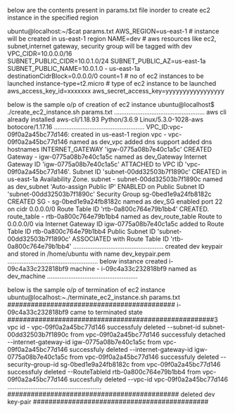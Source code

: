 below are the contents present in params.txt file inorder to create ec2 instance in the specified region

ubuntu@localhost:~/$cat params.txt
AWS_REGION=us-east-1                               # instance will be created in us-east-1 region
NAME=dev                                           # aws resources like ec2, subnet,internet gateway, security group will be tagged with dev
VPC_CIDR=10.0.0.0/16                
SUBNET_PUBLIC_CIDR=10.0.1.0/24
SUBNET_PUBLIC_AZ=us-east-1a
SUBNET_PUBLIC_NAME=10.0.1.0 - us-east-1a
destinationCidrBlock=0.0.0.0/0
count=1                                           # no of ec2 instances to be launched
instance-type=t2.micro                            # type of ec2 instance to be launched
aws_access_key_id=xxxxxxx
aws_secret_access_key=yyyyyyyyyyyyyyyyy


below is the sample o/p of creation of ec2 instance
ubuntu@localhost$ ./create_ec2_instance.sh params.txt
...................................................
aws cli already installed
aws-cli/1.18.93 Python/3.6.9 Linux/5.3.0-1028-aws botocore/1.17.16
...................................................
VPC_ID:vpc-09f0a2a45bc77d146: created in us-east-1 region
vpc - vpc-09f0a2a45bc77d146 named as dev_vpc
added dns support
added dns hostnames
INTERNET_GATEWAY 'igw-0775a08b7e40c1a5c' CREATED
Gateway - igw-0775a08b7e40c1a5c named as dev_Gateway
Internet Gateway ID 'igw-0775a08b7e40c1a5c' ATTACHED to VPC ID 'vpc-09f0a2a45bc77d146'.
Subnet ID 'subnet-00dd32503b7f1890c' CREATED in us-east-1a Availability Zone.
subnet - subnet-00dd32503b7f1890c named as dev_subnet
'Auto-assign Public IP' ENABLED on Public Subnet ID 'subnet-00dd32503b7f1890c'
Security Group sg-0bed1e9a24fb8182c CREATED
SG - sg-0bed1e9a24fb8182c named as dev_SG
enabled port 22 on cidr 0.0.0.0/0
Route Table ID 'rtb-0a800c764e79b1bb4' CREATED.
route_table - rtb-0a800c764e79b1bb4 named as dev_route_table
Route to 0.0.0.0/0 via Internet Gateway ID igw-0775a08b7e40c1a5c added to Route Table ID rtb-0a800c764e79b1bb4
Public Subnet ID 'subnet-00dd32503b7f1890c' ASSOCIATED with Route Table ID 'rtb-0a800c764e79b1bb4'
...................................................
created dev keypair and stored in /home/ubuntu with name dev_keypair.pem
...................................................
below instance created
i-09c4a33c232818bf9
machine - i-09c4a33c232818bf9 named as dev_machine
...................................................





below is the sample o/p of termination of ec2 instance
ubuntu@localhost:~./terminate_ec2_instance.sh params.txt
###########################################
i-09c4a33c232818bf9 came to terminated state
#####################################################3
vpc id - vpc-09f0a2a45bc77d146
successfuly deleted --subnet-id subnet-00dd32503b7f1890c from vpc-09f0a2a45bc77d146
successfuly detached --internet-gateway-id igw-0775a08b7e40c1a5c from vpc-09f0a2a45bc77d146
successfuly deleted --internet-gateway-id igw-0775a08b7e40c1a5c from vpc-09f0a2a45bc77d146
successfuly deleted --security-group-id sg-0bed1e9a24fb8182c from vpc-09f0a2a45bc77d146
successfuly deleted --RouteTableId rtb-0a800c764e79b1bb4 from vpc-09f0a2a45bc77d146
succesfully deleted --vpc-id vpc-09f0a2a45bc77d146
.....................................................
############################################
deleted dev key-pair
#############################################
